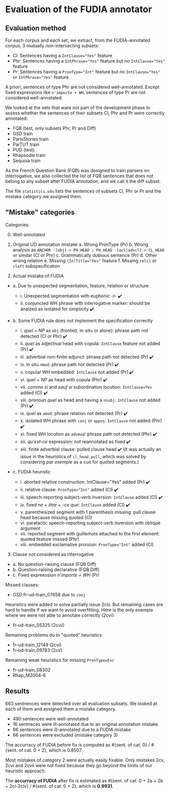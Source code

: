 # Evaluation of the FUDIA annotator

## Evaluation method

For each corpus and each set, we extract, from the FUDIA-annotated corpus, 3 mutually non-intersecting subsets:
 * Cl: Sentences having a `IntClause="Yes"` feature
 * Phr: Sentences having a `IntPhrase="Yes"` feature but no `IntClause="Yes"` feature
 * Pr: Sentences having a `PronType="Int"` feature but no `IntClause="Yes"` or `IntPhrase="Yes"` feature

A priori, sentences of type Phr are not considered well-annotated. Except fixed expressions like `n'importe + WH`, sentences of type Pr are not considered well-annotated.

We looked at the sets that ware not part of the development phase to assess whether the sentences of their subsets Cl, Phr and Pr were correctly annotated:
 * FQB (test, only subsets Phr, Pr and Diff)
 * GSD train
 * ParisStories train
 * ParTUT train
 * PUD (test)
 * Rhapsodie train
 * Sequoia train

As the French Question Bank (FQB) was designed to train parsers on interrogative, we also collected the list of FQB sentences that does not belong to any subset after FUDIA annotation, and we call it the diff subset.

The file `statistics.ods` lists the sentences of subsets Cl, Phr or Pr and the mistake category we assigned them.

## "Mistake" categories

Categories:

 0. Well-annotated

 1. Original UD annotation mistake
  a. Wrong PronType (Pr)
  b. Wrong analysis as `ANCHOR -[obj]-> PH_HEAD ; PH_HEAD -[acl|advcl]-> CL_HEAD` or similar (Cl or Phr)
  c. Grammatically dubious sentence (Pr)
  d. Other wrong relation
  e. Missing `(In)Title="Yes"` feature
  f. Missing `relcl` or `cleft` subspecification

 2. Actual mistake of FUDIA
  - a. Due to unexpected segmentation, feature, relation or structure
    - i. Unexpected segmentation with euphonic *-t-* :heavy_check_mark:
    - ii. conjuncted WH phrase with interrogative marker: should be analzed as isolated for simplicity :heavy_check_mark:

  - b. Some FUDIA rule does not implement the specification correctly
    - i. *quel + NP* as `obj` (fronted, in-situ or alone): phrase path not detected (Cl or Phr) :heavy_check_mark:
    - ii. *quel* as adjectival head with copula: `IntClause` feature not added (Pr) :heavy_check_mark: 
    - iii. adverbial non-finite adjunct: phrase path not detected (Pr) :heavy_check_mark:
    - iv. in situ `nmod`: phrase path not detected (Pr) :heavy_check_mark:
    - v. copular WH embedded: `IntClause` not added (Pr) :heavy_check_mark:
    - vi. *quel + NP* as head with copula (Phr) :heavy_check_mark:
    - vii. *comme si* and *sauf si* subordination locution: `IntClause=Yes` added (Cl) :heavy_check_mark:
    - viii. pronoun *quel* as head and having a `nsubj`: `IntClause` not added (Pr) :heavy_check_mark:
    - ix. *quel* as `amod`: phrase relation not detected (Pr) :heavy_check_mark:
    - x. isolated WH phrase with `conj` or `appos`: `IntClause` not added (Phr) :heavy_check_mark:
    - xi. fixed WH locution as `advmod`: phrase path not detected (Phr) :heavy_check_mark:
    - xii. *qu'est-ce* expression: not reannotated as fixed :heavy_check_mark:
    - xiii. finite adverbial clause: pulled clause head :heavy_check_mark: (It was actually an issue in the heuristics of `cl_head_pull`, which was solved by considering *par exemple* as a cue for quoted segments.)
   
  - c. FUDIA heuristic
    - i. aborted relative construction: IntClause="Yes" added (Pr) :heavy_check_mark:
    - ii. relative clause: `PronType="Int"` added (Cl) :heavy_check_mark:
    - iii. speech-reporting subject-verb inversion: `IntClause` added (Cl) :heavy_check_mark:
    - iv. fixed *ne + être + -ce que*: `IntClause` added (Cl) :heavy_check_mark:
    - v. parenthesized segment with 1 parenthesis missing: pull clause head because missing quoted (Cl)
    - vi. paratactic speech-reporting subject-verb inversion with oblique argument
    - vii. reported segment with guillemots attached to the first element: quoted feature missed (Phr)
    - viii. embedded exclamative pronoun: `PronType="Int"` added (Cl)

 3. Clause not considered as interrogative
  - a. No question-raising clause (FQB Diff)
  - b. Question-raising declarative (FQB Diff)
  - c. Fixed expreession *n'importe + WH* (Pr)

Missed clauses:
 * GSD:fr-ud-train_07658 due to `conj`

Heuristics were added to solve partially issue 2ciii. But remaining cases are hard to handle if we want to avoid overfitting. Here is the only example where we were not able to annotate correctly (2cvi):
 * fr-ud-train_05325 (2cvii)

Remaining problems du to "quoted" heuristics:
 * fr-ud-train_12149 (2cvi)
 * fr-ud-train_09783 (2cv)

Remaining weak heuristics for missing `PronType=Exc`
 * fr-ud-train_08302
 * Rhap_M2004-6

## Results

663 sentnences were detected over all evaluation subsets. We looked at each of them and assigned them a mistake category.
 * 490 sentences were well-annotated
 * 16 sentneces were ill-annotated due to an original annotation mistake
 * 86 sentences were ill-annotated due to a FUDIA mistake
 * 66 sentences were excluded (mistake category 3)

The accurracy of FUDIA before fix is computed as #{sent. of cat. 0} / #{sent. of cat. 0 + 2}, which is 0.8507.

Most mistakes of category 2 were actually easily fixable. Only mistakes 2cv, 2cvi and 2cvii were not fixed because they go beyond the limits of our heuristic approach.

The **accurracy of FUDIA** after fix is estimated as #{sent. of cat. 0 + 2a + 2b + 2ci-2civ} / #{sent. of cat. 0 + 2}, which is **0.9931**.